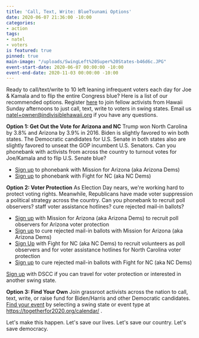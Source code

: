 ```yaml
---
title: 'Call, Text, Write: BlueTsunami Options'
date: 2020-06-07 21:36:00 -10:00
categories:
- action
tags:
- natel
- voters
is featured: true
pinned: true
main-image: "/uploads/SwingLeft%20Super%20States-b46d6c.JPG"
event-start-date: 2020-06-07 00:00:00 -10:00
event-end-date: 2020-11-03 00:00:00 -10:00
---
```


Ready to call/text/write to 10 left leaning infrequent voters each day for Joe & Kamala and to flip the entire Congress blue? Here is a list of our recommended options.  Register [here](https://us02web.zoom.us/meeting/register/tZArduGvrjIvHtJMFgItBYBfZcrhY6Qi7Ca0) to join fellow activists from Hawaii Sunday afternoons to just call, text, write to voters in swing states.  Email us natel+owner@indivisiblehawaii.org if you have any questions.  

**Option 1: Get Out the Vote for Arizona and NC**
Trump won North Carolina by 3.8% and Arizona by 3.9% in 2016. Biden is slightly favored to win both states.  The Democratic candidates for U.S. Senate in both states also are slightly favored to unseat the GOP incumbent U.S. Senators.  Can you phonebank with activists from across the country to turnout votes for Joe/Kamala and to flip U.S. Senate blue?  

* [Sign up](https://www.mobilize.us/missionforaz/?tag_ids=175) to phonebank with Mission for Arizona (aka Arizona Dems)
* [Sign up](https://www.mobilize.us/nc2020victory/) to phonebank with Fight for NC (aka NC Dems) 

**Option 2: Voter Protection**
As Election Day nears, we're working hard to protect voting rights. Meanwhile, Republicans have made voter suppression a political strategy across the country. Can you phonebank to recruit poll observers? staff voter assistance hotlines? cure rejected mail-in ballots?

* [Sign up](https://www.mobilize.us/azvoterprotection/event/328107/) with Mission for Arizona (aka Arizona Dems) to recruit poll observers for Arizona voter protection
* [Sign up](https://www.mobilize.us/azvoterprotection/event/341588/) to cure rejected mail-in ballots with Mission for Arizona (aka Arizona Dems)
* [Sign Up](https://www.mobilize.us/ncdems/event/272724/) with Fight for NC (aka NC Dems) to recruit volunteers as poll observers and for voter assistance hotlines for North Carolina voter protection
* [Sign up](https://www.mobilize.us/nc2020victory/event/314753/) to cure rejected mail-in ballots with Fight for NC (aka NC Dems)

[Sign up](https://docs.google.com/forms/d/e/1FAIpQLSfupv0s2jcMlrCDA4F9-MOhmg2FFrpMnoRPI_g24MznBYjZ9Q/viewform?edit_requested=true) with DSCC if you can travel for voter protection or interested in another swing state.

**Option 3: Find Your Own**
Join grassroot activists across the nation to call, text, write, or raise fund for Biden/Harris and other Democratic candidates.  [Find your event](https://togetherfor2020.org/calendar/) by selecting a swing state or event type at https://togetherfor2020.org/calendar/ .

Let's make this happen.  Let's save our lives.  Let's save our country.  Let's save democracy.  

